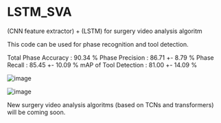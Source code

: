 # LSTM_SVA
(CNN feature extractor) + (LSTM) for surgery video analysis algoritm

This code can be used for phase recognition and tool detection.

<Current results>
Total Phase Accuracy : 90.34 % 
Phase Precision : 86.71 +- 8.79 %
Phase Recall : 85.45 +- 10.09 %
mAP of Tool Detection : 81.00 +- 14.09 %


![image](https://user-images.githubusercontent.com/72535628/160593478-d336b6b5-5237-4ce2-81b9-50ba51e1dd90.png)

![image](https://user-images.githubusercontent.com/72535628/160593520-d279f574-44a2-482c-9b7d-79c8f98c21aa.png)

New surgery video analysis algoritms (based on TCNs and transformers) will be coming soon.
